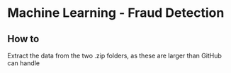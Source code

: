 # Machine Learning - Fraud Detection

## How to
Extract the data from the two .zip folders, as these are larger than GitHub can handle

